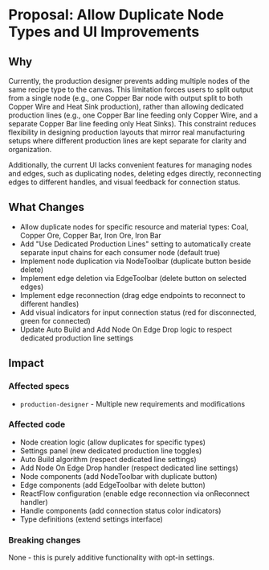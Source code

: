 # Proposal: Allow Duplicate Node Types and UI Improvements

## Why

Currently, the production designer prevents adding multiple nodes of the same recipe type to the canvas. This limitation forces users to split output from a single node (e.g., one Copper Bar node with output split to both Copper Wire and Heat Sink production), rather than allowing dedicated production lines (e.g., one Copper Bar line feeding only Copper Wire, and a separate Copper Bar line feeding only Heat Sinks). This constraint reduces flexibility in designing production layouts that mirror real manufacturing setups where different production lines are kept separate for clarity and organization.

Additionally, the current UI lacks convenient features for managing nodes and edges, such as duplicating nodes, deleting edges directly, reconnecting edges to different handles, and visual feedback for connection status.

## What Changes

- Allow duplicate nodes for specific resource and material types: Coal, Copper Ore, Copper Bar, Iron Ore, Iron Bar
- Add "Use Dedicated Production Lines" setting to automatically create separate input chains for each consumer node (default true)
- Implement node duplication via NodeToolbar (duplicate button beside delete)
- Implement edge deletion via EdgeToolbar (delete button on selected edges)
- Implement edge reconnection (drag edge endpoints to reconnect to different handles)
- Add visual indicators for input connection status (red for disconnected, green for connected)
- Update Auto Build and Add Node On Edge Drop logic to respect dedicated production line settings

## Impact

### Affected specs

- `production-designer` - Multiple new requirements and modifications

### Affected code

- Node creation logic (allow duplicates for specific types)
- Settings panel (new dedicated production line toggles)
- Auto Build algorithm (respect dedicated line settings)
- Add Node On Edge Drop handler (respect dedicated line settings)
- Node components (add NodeToolbar with duplicate button)
- Edge components (add EdgeToolbar with delete button)
- ReactFlow configuration (enable edge reconnection via onReconnect handler)
- Handle components (add connection status color indicators)
- Type definitions (extend settings interface)

### Breaking changes

None - this is purely additive functionality with opt-in settings.
